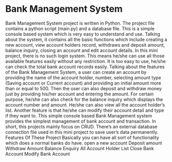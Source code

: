 <h1>Bank Management System</h1>
Bank Management System project is written in Python. The project file contains a python script (main.py) and a database file. This is a simple console based system which is very easy to understand and use. Talking about the system, it contains all the basic functions which include creating a new account, view account holders record, withdraws and deposit amount, balance inquiry, closing an account and edit account details. In this mini project, there is no such login system. This means he/she can use all those available features easily without any restriction. It is too easy to use, he/she can check the total bank account records easily.
Talking about the features of the Bank Management System, a user can create an account by providing the name of the account holder, number, selecting amount type (Saving account or Current account) and providing an initial amount more than or equal to 500. Then the user can also deposit and withdraw money just by providing his/her account and entering the amount. For certain purpose, he/she can also check for the balance inquiry which displays the account number and amount. He/she can also view all the account holder’s list. Another feature is that he/she can modify their account detail and type if they want to.
This simple console based Bank Management system provides the simplest management of bank account and transaction. In short, this projects mainly focus on CRUD. There’s an external database connection file used in this mini project to save user’s data permanently.
Features Of These Project
Basically you can have all sort of functionality which does a normal banks do have.
open a new account
Deposit amount
Withdraw Amount
Balance Enquiry
All Account Holder List
Close Bank Account
Modify Bank Account
